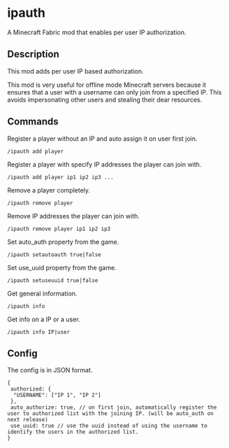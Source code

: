 # ipauth
 A Minecraft Fabric mod that enables per user IP authorization.

## Description

This mod adds per user IP based authorization.

This mod is very useful for offline mode Minecraft servers because it ensures that a user with a username can only join from a specified IP. This avoids impersonating other users and stealing their dear resources. 

## Commands

Register a player without an IP and auto assign it on user first join.
```
/ipauth add player
```
Register a player with specify IP addresses the player can join with.
```
/ipauth add player ip1 ip2 ip3 ...
```
Remove a player completely.
```
/ipauth remove player
```
Remove IP addresses the player can join with.
```
/ipauth remove player ip1 ip2 ip3
```
Set auto_auth property from the game.
```
/ipauth setautoauth true|false
```
Set use_uuid property from the game.
```
/ipauth setuseuuid true|false
```
Get general information.
```
/ipauth info
```
Get info on a IP or a user.
```
/ipauth info IP|user
```
## Config

The config is in JSON format.

```jsonc
{
 authorized: {
  "USERNAME": ["IP 1", "IP 2"]
 },
 auto_authorize: true, // on first join, automatically register the user to authorized list with the joining IP. (will be auto_auth on next release)
 use_uuid: true // use the uuid instead of using the username to identify the users in the authorized list.
}
```
